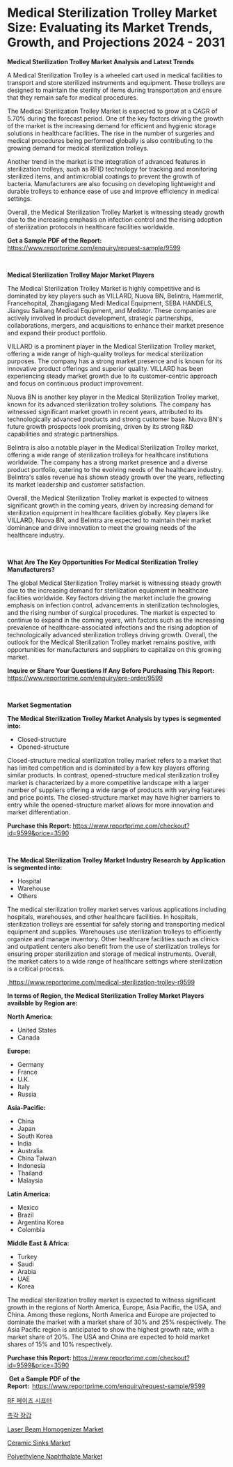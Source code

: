 <p><h1>Medical Sterilization Trolley Market Size: Evaluating its Market Trends, Growth, and Projections 2024 - 2031</h1></p><p><strong>Medical Sterilization Trolley Market Analysis and Latest Trends</strong></p>
<p><p>A Medical Sterilization Trolley is a wheeled cart used in medical facilities to transport and store sterilized instruments and equipment. These trolleys are designed to maintain the sterility of items during transportation and ensure that they remain safe for medical procedures.</p><p>The Medical Sterilization Trolley Market is expected to grow at a CAGR of 5.70% during the forecast period. One of the key factors driving the growth of the market is the increasing demand for efficient and hygienic storage solutions in healthcare facilities. The rise in the number of surgeries and medical procedures being performed globally is also contributing to the growing demand for medical sterilization trolleys.</p><p>Another trend in the market is the integration of advanced features in sterilization trolleys, such as RFID technology for tracking and monitoring sterilized items, and antimicrobial coatings to prevent the growth of bacteria. Manufacturers are also focusing on developing lightweight and durable trolleys to enhance ease of use and improve efficiency in medical settings.</p><p>Overall, the Medical Sterilization Trolley Market is witnessing steady growth due to the increasing emphasis on infection control and the rising adoption of sterilization protocols in healthcare facilities worldwide.</p></p>
<p><strong>Get a Sample PDF of the Report:&nbsp;</strong> <a href="https://www.reportprime.com/enquiry/request-sample/9599">https://www.reportprime.com/enquiry/request-sample/9599</a></p>
<p>&nbsp;</p>
<p><strong>Medical Sterilization Trolley Major Market Players</strong></p>
<p><p>The Medical Sterilization Trolley Market is highly competitive and is dominated by key players such as VILLARD, Nuova BN, Belintra, Hammerlit, Francehopital, Zhangjiagang Medi Medical Equipment, SEBA HANDELS, Jiangsu Saikang Medical Equipment, and Medstor. These companies are actively involved in product development, strategic partnerships, collaborations, mergers, and acquisitions to enhance their market presence and expand their product portfolio.</p><p>VILLARD is a prominent player in the Medical Sterilization Trolley market, offering a wide range of high-quality trolleys for medical sterilization purposes. The company has a strong market presence and is known for its innovative product offerings and superior quality. VILLARD has been experiencing steady market growth due to its customer-centric approach and focus on continuous product improvement.</p><p>Nuova BN is another key player in the Medical Sterilization Trolley market, known for its advanced sterilization trolley solutions. The company has witnessed significant market growth in recent years, attributed to its technologically advanced products and strong customer base. Nuova BN's future growth prospects look promising, driven by its strong R&D capabilities and strategic partnerships.</p><p>Belintra is also a notable player in the Medical Sterilization Trolley market, offering a wide range of sterilization trolleys for healthcare institutions worldwide. The company has a strong market presence and a diverse product portfolio, catering to the evolving needs of the healthcare industry. Belintra's sales revenue has shown steady growth over the years, reflecting its market leadership and customer satisfaction.</p><p>Overall, the Medical Sterilization Trolley market is expected to witness significant growth in the coming years, driven by increasing demand for sterilization equipment in healthcare facilities globally. Key players like VILLARD, Nuova BN, and Belintra are expected to maintain their market dominance and drive innovation to meet the growing needs of the healthcare industry.</p></p>
<p>&nbsp;</p>
<p><strong>What Are The Key Opportunities For Medical Sterilization Trolley Manufacturers?</strong></p>
<p><p>The global Medical Sterilization Trolley market is witnessing steady growth due to the increasing demand for sterilization equipment in healthcare facilities worldwide. Key factors driving the market include the growing emphasis on infection control, advancements in sterilization technologies, and the rising number of surgical procedures. The market is expected to continue to expand in the coming years, with factors such as the increasing prevalence of healthcare-associated infections and the rising adoption of technologically advanced sterilization trolleys driving growth. Overall, the outlook for the Medical Sterilization Trolley market remains positive, with opportunities for manufacturers and suppliers to capitalize on this growing market.</p></p>
<p><strong>Inquire or Share Your Questions If Any Before Purchasing This Report:</strong> <a href="https://www.reportprime.com/enquiry/pre-order/9599">https://www.reportprime.com/enquiry/pre-order/9599</a></p>
<p>&nbsp;</p>
<p><strong>Market Segmentation</strong></p>
<p><strong>The Medical Sterilization Trolley Market Analysis by types is segmented into:</strong></p>
<p><ul><li>Closed-structure</li><li>Opened-structure</li></ul></p>
<p><p>Closed-structure medical sterilization trolley market refers to a market that has limited competition and is dominated by a few key players offering similar products. In contrast, opened-structure medical sterilization trolley market is characterized by a more competitive landscape with a larger number of suppliers offering a wide range of products with varying features and price points. The closed-structure market may have higher barriers to entry while the opened-structure market allows for more innovation and market differentiation.</p></p>
<p><strong>Purchase this Report:&nbsp;</strong><a href="https://www.reportprime.com/checkout?id=9599&price=3590">https://www.reportprime.com/checkout?id=9599&price=3590</a></p>
<p>&nbsp;</p>
<p><strong>The Medical Sterilization Trolley Market Industry Research by Application is segmented into:</strong></p>
<p><ul><li>Hospital</li><li>Warehouse</li><li>Others</li></ul></p>
<p><p>The medical sterilization trolley market serves various applications including hospitals, warehouses, and other healthcare facilities. In hospitals, sterilization trolleys are essential for safely storing and transporting medical equipment and supplies. Warehouses use sterilization trolleys to efficiently organize and manage inventory. Other healthcare facilities such as clinics and outpatient centers also benefit from the use of sterilization trolleys for ensuring proper sterilization and storage of medical instruments. Overall, the market caters to a wide range of healthcare settings where sterilization is a critical process.</p></p>
<p><a href="https://www.reportprime.com/medical-sterilization-trolley-r9599">&nbsp;https://www.reportprime.com/medical-sterilization-trolley-r9599</a></p>
<p><strong>In terms of Region, the Medical Sterilization Trolley Market Players available by Region are:</strong></p>
<p>
    <p> <strong> North America: </strong>
        <ul>
            <li>United States</li>
            <li>Canada</li>
        </ul>
        </p> 
    <p> <strong> Europe: </strong>
        <ul>
            <li>Germany</li>
            <li>France</li>
            <li>U.K.</li>
            <li>Italy</li>
            <li>Russia</li>
        </ul>
        </p> 
    <p> <strong> Asia-Pacific: </strong>
        <ul>
            <li>China</li>
            <li>Japan</li>
            <li>South Korea</li>
            <li>India</li>
            <li>Australia</li>
            <li>China Taiwan</li>
            <li>Indonesia</li>
            <li>Thailand</li>
            <li>Malaysia</li>
        </ul>
        </p> 
    <p> <strong> Latin America: </strong>
        <ul>
            <li>Mexico</li>
            <li>Brazil</li>
            <li>Argentina Korea</li>
            <li>Colombia</li>
        </ul>
        </p> 
    <p> <strong> Middle East & Africa: </strong>
        <ul>
            <li>Turkey</li>
            <li>Saudi</li>
            <li>Arabia</li>
            <li>UAE</li>
            <li>Korea</li>
        </ul>
    </p>
    </p>
<p><p>The medical sterilization trolley market is expected to witness significant growth in the regions of North America, Europe, Asia Pacific, the USA, and China. Among these regions, North America and Europe are projected to dominate the market with a market share of 30% and 25% respectively. The Asia Pacific region is anticipated to show the highest growth rate, with a market share of 20%. The USA and China are expected to hold market shares of 15% and 10% respectively.</p></p>
<p><strong>Purchase this Report: </strong><a href="https://www.reportprime.com/checkout?id=9599&price=3590">https://www.reportprime.com/checkout?id=9599&price=3590</a></p>
<p>&nbsp;<strong>Get a Sample PDF of the Report:&nbsp;&nbsp;</strong><a href="https://www.reportprime.com/enquiry/request-sample/9599">https://www.reportprime.com/enquiry/request-sample/9599</a></p>
<p><strong></strong></p>
<p><p><a href="https://github.com/laholand/Market-Research-Report-List-3/blob/main/718816021463.md">RF 페이즈 시프터</a></p><p><a href="https://medium.com/@dessierohan2023/%EC%B4%89%EA%B0%90-%EC%9E%A5%EA%B0%91-%EC%8B%9C%EC%9E%A5-%EB%B3%B4%EA%B3%A0%EC%84%9C%EB%8A%94-%EC%9D%B4-%EC%8B%9C%EC%9E%A5%EC%9D%98-%EC%B5%9C%EC%8B%A0-%ED%8A%B8%EB%A0%8C%EB%93%9C%EC%99%80-%EC%84%B1%EC%9E%A5-%EA%B8%B0%ED%9A%8C%EB%A5%BC-%EB%B3%B4%EC%97%AC%EC%A4%8D%EB%8B%88%EB%8B%A4-a1caf0ddaa83">촉각 장갑</a></p><p><a href="https://cute-banjo-8ca.notion.site/Laser-Beam-Homogenizer-Market-Analysis-and-Sze-Forecasted-for-period-from-2024-to-2031-deeb5b14abbd46d8b00c68b7af370efa">Laser Beam Homogenizer Market</a></p><p><a href="https://view.publitas.com/reportprime-1/ceramic-sinks-market-report-reveals-the-latest-trends-and-growth-opportunities-of-this-market/">Ceramic Sinks Market</a></p><p><a href="https://www.linkedin.com/pulse/polyethylene-naphthalate-market-growth-trends-covid-19-impact-forecasts-0wj7c?trackingId=rlfY4vih5XSuwxh256tbgw%3D%3D">Polyethylene Naphthalate Market</a></p></p>